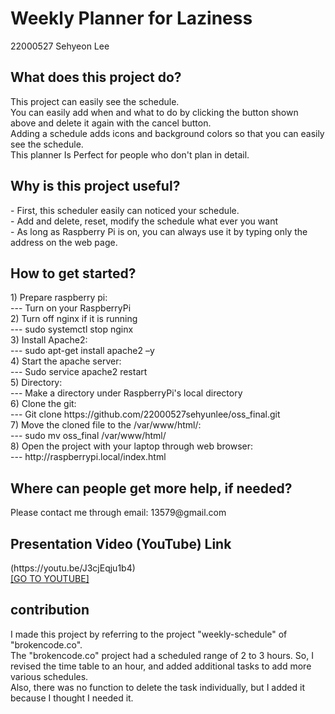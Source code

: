 # Weekly Planner for Laziness

22000527 Sehyeon Lee

<h2>What does this project do?</h3>
This project can easily see the schedule.<br>
You can easily add when and what to do by clicking the button shown above and delete it again with the cancel button.<br>
Adding a schedule adds icons and background colors so that you can easily see the schedule.<br>
This planner Is Perfect for people who don't plan in detail.<br>

<h2>Why is this project useful?</h3> 
- First, this scheduler easily can noticed your schedule.<br>
- Add and delete, reset, modify the schedule what ever you want<br>
- As long as Raspberry Pi is on, you can always use it by typing only the address on the web page.<br>
<h2>How to get started? </h3>
<div>
1) Prepare raspberry pi: <br>--- Turn on your RaspberryPi<br>
2) Turn off nginx if it is running <br>---   sudo systemctl stop nginx<br>
3) Install Apache2:<br>---  sudo apt-get install apache2 –y<br>
4) Start the apache server:<br>---   Sudo service apache2 restart<br>
5) Directory:<br>---    Make a directory under RaspberryPi's local directory<br>
6) Clone the git:<br>---   Git clone https://github.com/22000527sehyunlee/oss_final.git<br>
7) Move the cloned file to the /var/www/html/:<br>---   sudo mv oss_final /var/www/html/<br>
8) Open the project with your laptop through web browser:<br>---    http://raspberrypi.local/index.html<br>
  
</div>
<h2>Where can people get more help, if needed? </h3>
Please contact me through email: 13579@gmail.com<br>

<h2>Presentation Video (YouTube) Link</h3> 
(https://youtu.be/J3cjEqju1b4)<br>
<a href="[https://google.com](https://youtu.be/J3cjEqju1b4)">[GO TO YOUTUBE]</a>

<h2>contribution</h3>
I made this project by referring to the project "weekly-schedule" of "brokencode.co".<br>
The "brokencode.co" project had a scheduled range of 2 to 3 hours. So, I revised the time table to an hour, and added additional tasks to add more various schedules. <br>Also, there was no function to delete the task individually, but I added it because I thought I needed it.
